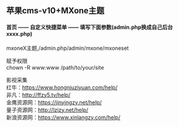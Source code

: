 ## 苹果cms-v10+MXone主题
#### 首页 —— 自定义快捷菜单 —— 填写下面参数(admin.php换成自己后台xxxx.php)
mxoneX主题,/admin.php/admin/mxone/mxoneset

赋予权限    </br>
chown -R www:www /path/to/your/site

影视采集    </br>
红牛：https://www.hongniuziyuan.com/help/    </br>
非凡：http://ffzy5.tv/help/    </br>
金鹰资源网：https://jinyingzy.net/help/    </br>
量子资源网：http://lzizy.net/help/    </br>
新浪资源网：https://www.xinlangzy.com/help/    </br>
